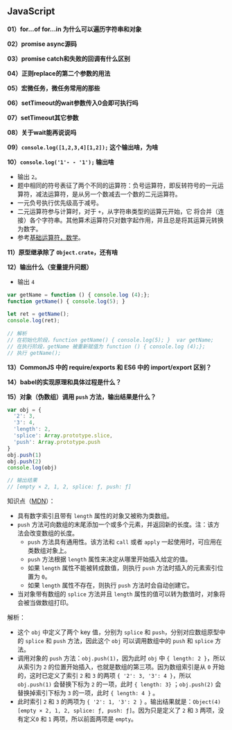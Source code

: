 ## JavaScript

**01）for...of for...in 为什么可以遍历字符串和对象**

**02）promise async源码**

**03）promise  catch和失败的回调有什么区别**

**04）正则replace的第二个参数的用法**

**05）宏微任务，微任务常用的那些**

**06）setTimeout的wait参数传入0会即可执行吗**

**07）setTimeout其它参数**

**08）关于wait能再说说吗**

**09）`console.log([1,2,3,4][1,2]);` 这个输出啥，为啥**

**10）`console.log('1'- - '1');` 输出啥**

- 输出 `2`。
- 题中相同的符号表征了两个不同的运算符：负号运算符，即反转符号的一元运算符，减法运算符，是从另一个数减去一个数的二元运算符。
- 一元负号执行优先级高于减号。
- 二元运算符参与计算时，对于 `+`，从字符串类型的运算元开始，它 将合并（连接）各个字符串。其他算术运算符只对数字起作用，并且总是将其运算元转换为数字。
- 参考[基础运算符，数学](https://zh.javascript.info/operators)。

**11）原型继承除了 `Object.crate`，还有啥**

**12）输出什么（变量提升问题）**

- 输出 `4`

```javascript
var getName = function () { console.log (4);};
function getName() { console.log(5); }
  
let ret = getName();
console.log(ret);
  
// 解析
// 在初始化阶段，function getName() { console.log(5); }  var getName;
// 在执行阶段，getName 被重新赋值为 function () { console.log (4);};
// 执行 getName();
```

**13）CommonJS 中的 require/exports 和 ES6 中的 import/export 区别？**

**14）babel的实现原理和具体过程是什么？**

**15）对象（伪数组）调用 `push` 方法，输出结果是什么？**

```javascript
var obj = {
  '2': 3,
  '3': 4,
  'length': 2,
  'splice': Array.prototype.slice,
  'push': Array.prototype.push
}
obj.push(1)
obj.push(2)
console.log(obj)

// 输出结果
// [empty × 2, 1, 2, splice: ƒ, push: ƒ]
```

知识点（[MDN](https://developer.mozilla.org/zh-CN/docs/Web/JavaScript/Reference/Global_Objects/Array/push）)）：
- 具有数字索引且带有 `length` 属性的对象又被称为类数组。
- `push` 方法可向数组的末尾添加一个或多个元素，并返回新的长度。注：该方法会改变数组的长度。
  - `push` 方法具有通用性。该方法和 `call` 或者 `apply` 一起使用时，可应用在类数组对象上。
  - `push` 方法根据 `length` 属性来决定从哪里开始插入给定的值。
  - 如果 `length` 属性不能被转成数值，则执行 `push` 方法时插入的元素索引位置为 `0`。
  - 如果 `length` 属性不存在，则执行 `push` 方法时会自动创建它。
- 当对象带有数组的 `splice` 方法并且 `length` 属性的值可以转为数值时，对象将会被当做数组打印。

解析：
- 这个 `obj` 中定义了两个 key 值，分别为 `splice` 和 `push`，分别对应数组原型中的 `splice` 和 `push` 方法，因此这个 `obj` 可以调用数组中的 `push` 和 `splice` 方法。
- 调用对象的 `push` 方法：`obj.push(1)`，因为此时 `obj` 中 `{ length: 2 }`，所以从索引为 `2` 的位置开始插入，也就是数组的第三项。因为数组索引是从 `0` 开始的，这时已定义了索引 `2` 和 `3` 的两项 `{ '2': 3, '3': 4 }`，所以 `obj.push(1)` 会替换下标为 `2` 的一项，此时 `{ length: 3}` ；`obj.push(2)` 会替换掉索引下标为 `3` 的一项，此时 `{ length: 4 }` 。
- 此时索引 `2` 和 `3` 的两项为 `{ '2': 1, '3': 2 }` 。输出结果就是：`Object(4) [empty × 2, 1, 2, splice: ƒ, push: ƒ]`。因为只是定义了 `2` 和 `3` 两项，没有定义`0` 和 `1` 两项，所以前面两项是 `empty`。
